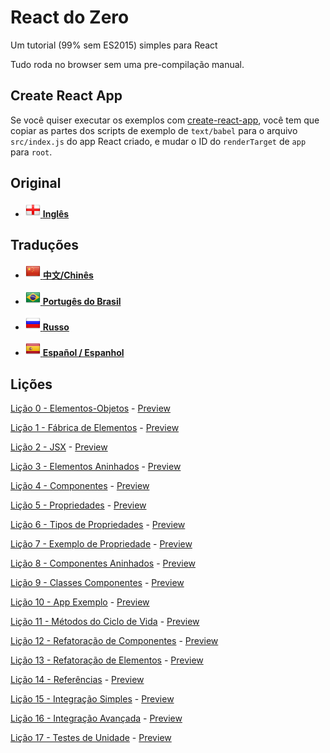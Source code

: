 # React do Zero

Um tutorial (99% sem ES2015) simples para React

Tudo roda no browser sem uma pre-compilação manual.

## Create React App

Se você quiser executar os exemplos com [create-react-app](https://github.com/facebook/create-react-app), você tem que copiar as partes dos scripts de exemplo de `text/babel` para o arquivo `src/index.js` do app React criado, e mudar o ID do `renderTarget` de `app` para `root`.


## Original

- [![china](https://raw.githubusercontent.com/gosquared/flags/master/flags/flags/shiny/24/England.png) **Inglês**](https://github.com/kay-is/react-from-zero)

## Traduções

- [![china](https://raw.githubusercontent.com/gosquared/flags/master/flags/flags/shiny/24/China.png) **中文/Chinês**](https://github.com/chinanf-boy/react-from-zero)

- [![brazil](https://raw.githubusercontent.com/gosquared/flags/master/flags/flags/shiny/24/Brazil.png) **Portugês do Brasil**](https://github.com/andre-motta/react-from-zero)

- [![Russia](https://raw.githubusercontent.com/gosquared/flags/master/flags/flags/shiny/24/Russia.png) **Russo**](https://github.com/lex111/react-from-zero)

- [![Spain](https://raw.githubusercontent.com/gosquared/flags/master/flags/flags/shiny/24/Spain.png) **Español / Espanhol**](https://github.com/sejas/react-desde-cero)

## Lições

[Lição 0 - Elementos-Objetos](https://github.com/andre-motta/react-from-zero/blob/master/00-object-elements.html) -
[Preview](https://cdn.rawgit.com/andre-motta/react-from-zero/b31878c2/00-object-elements.html)

[Lição 1 - Fábrica de Elementos](https://github.com/andre-motta/react-from-zero/blob/master/01-element-factory.html) -
[Preview](https://cdn.rawgit.com/andre-motta/react-from-zero/b31878c2/01-element-factory.html)

[Lição 2 - JSX](https://github.com/andre-motta/react-from-zero/blob/master/02-jsx.html) -
[Preview](https://cdn.rawgit.com/andre-motta/react-from-zero/b31878c2/02-jsx.html)

[Lição 3 - Elementos Aninhados](https://github.com/andre-motta/react-from-zero/blob/master/03-nested-elements.html) -
[Preview](https://cdn.rawgit.com/andre-motta/react-from-zero/b31878c2/03-nested-elements.html)

[Lição 4 - Componentes](https://github.com/andre-motta/react-from-zero/blob/master/04-components.html) -
[Preview](https://cdn.rawgit.com/andre-motta/react-from-zero/b31878c2/04-components.html)

[Lição 5 - Propriedades](https://github.com/andre-motta/react-from-zero/blob/master/05-properties.html) -
[Preview](https://cdn.rawgit.com/andre-motta/react-from-zero/62dc2789/05-properties.html)

[Lição 6 - Tipos de Propriedades](https://github.com/andre-motta/react-from-zero/blob/master/06-property-types.html) -
[Preview](https://cdn.rawgit.com/andre-motta/react-from-zero/b31878c2/06-property-types.html)

[Lição 7 - Exemplo de Propriedade](https://github.com/andre-motta/react-from-zero/blob/master/07-property-example.html) -
[Preview](https://cdn.rawgit.com/andre-motta/react-from-zero/b31878c2/07-property-example.html)

[Lição 8 - Componentes Aninhados](https://github.com/andre-motta/react-from-zero/blob/master/08-nested-components.html) -
[Preview](https://cdn.rawgit.com/andre-motta/react-from-zero/b31878c2/08-nested-components.html)

[Lição 9 - Classes Componentes](https://github.com/andre-motta/react-from-zero/blob/master/09-component-classes.html) -
[Preview](https://cdn.rawgit.com/andre-motta/react-from-zero/b31878c2/09-component-classes.html)

[Lição 10 - App Exemplo](https://github.com/andre-motta/react-from-zero/blob/master/10-example-app.html) -
[Preview](https://cdn.rawgit.com/andre-motta/react-from-zero/b31878c2/10-example-app.html)

[Lição 11 - Métodos do Ciclo de Vida](https://github.com/andre-motta/react-from-zero/blob/master/11-lifecycle-methods.html) -
[Preview](https://cdn.rawgit.com/andre-motta/react-from-zero/b31878c2/11-lifecycle-methods.html)

[Lição 12 - Refatoração de Componentes](https://github.com/andre-motta/react-from-zero/blob/master/12-component-refactor.html) -
[Preview](https://cdn.rawgit.com/andre-motta/react-from-zero/b31878c2/12-component-refactor.html)

[Lição 13 - Refatoração de Elementos](https://github.com/andre-motta/react-from-zero/blob/master/13-element-refactor.html) -
[Preview](https://cdn.rawgit.com/andre-motta/react-from-zero/b31878c2/13-element-refactor.html)

[Lição 14 - Referências](https://github.com/andre-motta/react-from-zero/blob/master/14-references.html) -
[Preview](https://cdn.rawgit.com/andre-motta/react-from-zero/b31878c2/14-references.html)

[Lição 15 - Integração Simples](https://github.com/andre-motta/react-from-zero/blob/master/15-simple-integration.html) -
[Preview](https://cdn.rawgit.com/andre-motta/react-from-zero/b31878c2/15-simple-integration.html)

[Lição 16 - Integração Avançada](https://github.com/andre-motta/react-from-zero/blob/master/16-advanced-integration.html) -
[Preview](https://cdn.rawgit.com/andre-motta/react-from-zero/b31878c2/16-advanced-integration.html)

[Lição 17 - Testes de Unidade](https://github.com/andre-motta/react-from-zero/blob/master/17-unit-testing.html) -
[Preview](https://cdn.rawgit.com/kay-is/react-from-zero/7dc8cf9b/17-unit-testing.html)

